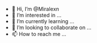 - 👋 Hi, I’m @Miralexn
- 👀 I’m interested in ...
- 🌱 I’m currently learning ...
- 💞️ I’m looking to collaborate on ...
- 📫 How to reach me ...

<!---
Miralexn/Miralexn is a ✨ special ✨ repository because its `README.md` (this file) appears on your GitHub profile.
You can click the Preview link to take a look at your changes.
--->
